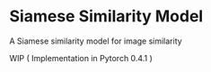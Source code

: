 # Siamese Similarity Model
A Siamese similarity model for image similarity

WIP ( Implementation in Pytorch 0.4.1 )
